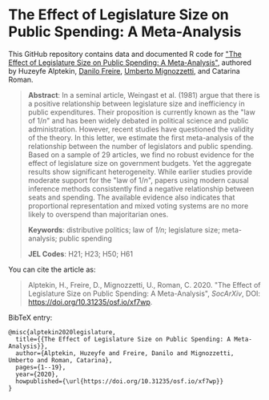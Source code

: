 # The Effect of Legislature Size on Public Spending: A Meta-Analysis

This GitHub repository contains data and documented R code for ["The Effect of Legislature Size on Public Spending: A Meta-Analysis"](https://doi.org/10.31235/osf.io/xf7wp), authored by Huzeyfe Alptekin, [Danilo Freire](http://danilofreire.github.io), [Umberto Mignozzetti](http://umbertomig.com), and Catarina Roman. 

> **Abstract**: In a seminal article, Weingast et al. (1981) argue that there is a positive relationship between legislature size and inefficiency in public expenditures. Their proposition is currently known as the "law of $1/n$" and has been widely debated in political science and public administration. However, recent studies have questioned the validity of the theory. In this letter, we estimate the first meta-analysis of the relationship between the number of legislators and public spending. Based on a sample of 29 articles, we find no robust evidence for the effect of legislature size on government budgets. Yet the aggregate results show significant heterogeneity. While earlier studies provide moderate support for the "law of $1/n$", papers using modern causal inference methods consistently find a negative relationship between seats and spending. The available evidence also indicates that proportional representation and mixed voting systems are no more likely to overspend than majoritarian ones.
>
> **Keywords**: distributive politics; law of _1/n_; legislature size; meta-analysis; public spending
>
> **JEL Codes**: H21; H23; H50; H61

You can cite the article as: 

> Alptekin, H., Freire, D., Mignozzetti, U., Roman, C. 2020. "The Effect of Legislature Size on Public Spending: A Meta-Analysis", _SocArXiv_, DOI: <https://doi.org/10.31235/osf.io/xf7wp>.

BibTeX entry:

```
@misc{alptekin2020legislature,
  title={{The Effect of Legislature Size on Public Spending: A Meta-Analysis}},
  author={Alptekin, Huzeyfe and Freire, Danilo and Mignozzetti, Umberto and Roman, Catarina},
  pages={1--19},
  year={2020},
  howpublished={\url{https://doi.org/10.31235/osf.io/xf7wp}}
}
```
